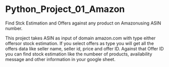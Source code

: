 # Python_Project_01_Amazon
Find Stck Estimation and Offers against any product on Amazonusing ASIN number.

This project takes ASIN as input of domain amazon.com with type either offersor stock estimation. If you select offers as type you will get all the offers data like seller name, seller id, price and offer ID. Against that Offer ID you can find stock estimation like the numbeer of products, availability message and other information in your google sheet.
